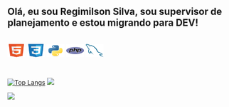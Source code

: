 ## Olá, eu sou Regimilson Silva, sou supervisor de planejamento e estou migrando para DEV!


<div style="display: inline_block"><br>
  <img align="center" alt="Regi-HTML" height="30" width="40" src="https://raw.githubusercontent.com/devicons/devicon/master/icons/html5/html5-original.svg">
  <img align="center" alt="Regi-CSS" height="30" width="40" src="https://raw.githubusercontent.com/devicons/devicon/master/icons/css3/css3-original.svg">
  <img align="center" alt="Regi-Python" height="30" width="40" src="https://raw.githubusercontent.com/devicons/devicon/master/icons/python/python-original.svg">
  <img align="center" alt="Regi-Sql" height="30" width="40" src="https://raw.githubusercontent.com/devicons/devicon/master/icons/php/php-original.svg">
  <img align="center" alt="Regi-Sql" height="30" width="40" src="https://raw.githubusercontent.com/devicons/devicon/master/icons/mysql/mysql-original.svg">
  

</div><br>
  
  ##
 



 [![Top Langs](https://github-readme-stats.vercel.app/api/top-langs/?username=regibabr)](https://github.com/regibabr/github-readme-stats)
![](https://github-readme-stats.vercel.app/api?username=regibabr) 

<div> 
  <a href="https://www.linkedin.com/in/regimilson/" target="_blank"><img src="https://img.shields.io/badge/-LinkedIn-%230077B5?style=for-the-badge&logo=linkedin&logoColor=white" target="_blank"></a> 
  
</div>
